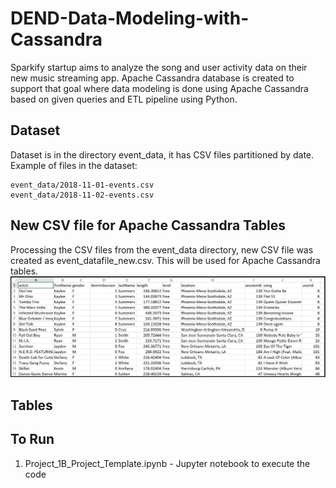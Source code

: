 # DEND-Data-Modeling-with-Cassandra

Sparkify startup aims to analyze the song and user activity data on their new music streaming app.
Apache Cassandra database is created to support that goal where data modeling is done using Apache Cassandra based on given queries and ETL pipeline using Python.

## Dataset

Dataset is in the directory event_data, it has CSV files partitioned by date.
Example of files in the dataset:

    event_data/2018-11-01-events.csv
    event_data/2018-11-02-events.csv

## New CSV file for Apache Cassandra Tables
Processing the CSV files from the event_data directory, new CSV file was created as event_datafile_new.csv. This will be used
for Apache Cassandra tables.
   ![event datafile new Image](images/image_event_datafile_new.jpg)

## Tables

## To Run
1. Project_1B_Project_Template.ipynb - Jupyter notebook to execute the code